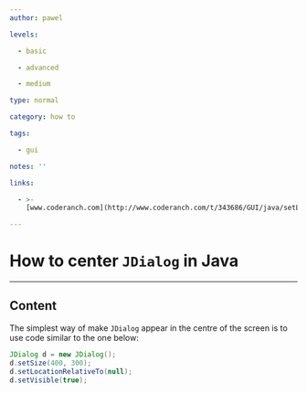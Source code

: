```yaml
---
author: pawel

levels:

  - basic

  - advanced

  - medium

type: normal

category: how to

tags:

  - gui

notes: ''

links:

  - >-
    [www.coderanch.com](http://www.coderanch.com/t/343686/GUI/java/setLocationRelativeTo){website}

---
```

# How to center `JDialog` in Java

---
## Content

The simplest way of make `JDialog` appear in the centre of the screen is to use code similar to the one below:

```java
JDialog d = new JDialog();
d.setSize(400, 300);
d.setLocationRelativeTo(null);
d.setVisible(true);
```